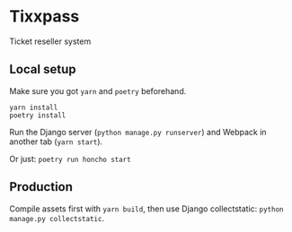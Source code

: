 # Tixxpass

Ticket reseller system

## Local setup

Make sure you got `yarn` and `poetry` beforehand.

```
yarn install
poetry install
```

Run the Django server (`python manage.py runserver`) and Webpack in another tab (`yarn start`).

Or just: `poetry run honcho start`


## Production

Compile assets first with `yarn build`, then use Django collectstatic: `python manage.py collectstatic`.
